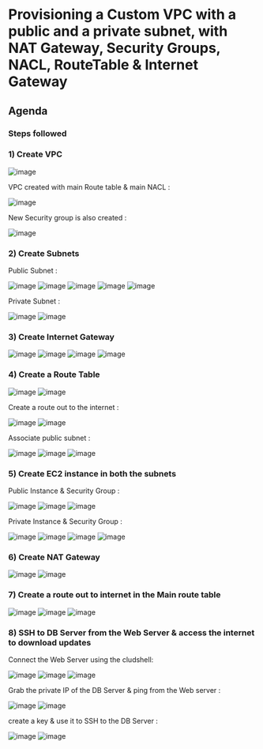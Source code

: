 # Provisioning a Custom VPC with a public and a private subnet, with NAT Gateway, Security Groups, NACL, RouteTable & Internet Gateway

## Agenda

### Steps followed 

### 1) Create VPC 

![image](https://github.com/rnainani/AWSPracticeProjects/assets/25031921/ab00ca25-8924-4c05-ba78-945ffdd02c05)

VPC created with main Route table & main NACL :

![image](https://github.com/rnainani/AWSPracticeProjects/assets/25031921/978722ec-2f3e-4548-8208-035d0680817c)

New Security group is also created : 

![image](https://github.com/rnainani/AWSPracticeProjects/assets/25031921/a9276b96-cc94-4512-a5c7-b4292c6e1484)

### 2) Create Subnets

Public Subnet :

![image](https://github.com/rnainani/AWSPracticeProjects/assets/25031921/63a3ecd8-b837-403b-94ea-58d6dfc2b465)
![image](https://github.com/rnainani/AWSPracticeProjects/assets/25031921/c765bc43-ff4c-445b-be8c-22888f2e965a)
![image](https://github.com/rnainani/AWSPracticeProjects/assets/25031921/02925ea0-4556-4f98-875b-14c557eae688)
![image](https://github.com/rnainani/AWSPracticeProjects/assets/25031921/e1219a1c-6ab5-42ea-b39c-0071b44c49c1)
![image](https://github.com/rnainani/AWSPracticeProjects/assets/25031921/cb6e94ed-aa20-4ab4-9cc3-7744074afc6b)


Private Subnet :

![image](https://github.com/rnainani/AWSPracticeProjects/assets/25031921/77feb274-7d62-432b-8392-1abe0dd6e14a)
![image](https://github.com/rnainani/AWSPracticeProjects/assets/25031921/71ca4bd7-590c-4f62-ae5b-1af29d23d3fb)

### 3) Create Internet Gateway

![image](https://github.com/rnainani/AWSPracticeProjects/assets/25031921/dd845350-004e-4e79-8baa-606a774cd6a2)
![image](https://github.com/rnainani/AWSPracticeProjects/assets/25031921/e95fd995-f830-4125-b70b-d7b01ec9c489)
![image](https://github.com/rnainani/AWSPracticeProjects/assets/25031921/c6f8cf3c-2ff6-4269-af41-699dbb445c27)
![image](https://github.com/rnainani/AWSPracticeProjects/assets/25031921/aa916954-8661-4958-a6b3-b2830b76ee61)

### 4) Create a Route Table

![image](https://github.com/rnainani/AWSPracticeProjects/assets/25031921/229492b1-1297-4871-8b35-8042b083617b)
![image](https://github.com/rnainani/AWSPracticeProjects/assets/25031921/cb6091db-c2c7-4aa0-84a1-cf02428daab7)

Create a route out to the internet : 

![image](https://github.com/rnainani/AWSPracticeProjects/assets/25031921/0c9b3e57-2f8e-43ab-8138-539f436ae0e1)
![image](https://github.com/rnainani/AWSPracticeProjects/assets/25031921/4e0aca91-0f2a-4b7b-8cbd-649cf18b627f)

Associate public subnet :

![image](https://github.com/rnainani/AWSPracticeProjects/assets/25031921/a9209250-65a6-4aec-aef4-1a62f32346c3)
![image](https://github.com/rnainani/AWSPracticeProjects/assets/25031921/93c8e98a-f9dd-428a-931b-4d83cc35603a)
![image](https://github.com/rnainani/AWSPracticeProjects/assets/25031921/63ad9645-20bb-4060-9958-95b9dee33796)

### 5) Create EC2 instance in both the subnets

Public Instance & Security Group : 

![image](https://github.com/rnainani/AWSPracticeProjects/assets/25031921/094ba2d8-f948-473e-aaf4-5727484c8572)
![image](https://github.com/rnainani/AWSPracticeProjects/assets/25031921/6eeafebd-701d-4185-a0b1-ca873475831c)
![image](https://github.com/rnainani/AWSPracticeProjects/assets/25031921/f6ae83ca-9567-4361-be4d-6b5b09028349)

Private Instance & Security Group :

![image](https://github.com/rnainani/AWSPracticeProjects/assets/25031921/6a4fb4d5-f1b2-46d4-9aeb-2a6232ff3169)
![image](https://github.com/rnainani/AWSPracticeProjects/assets/25031921/4df30b1f-ee03-49c0-af47-7b6046a59465)
![image](https://github.com/rnainani/AWSPracticeProjects/assets/25031921/fec0126e-7b26-4035-9a7c-d0d2936c3e7f)
![image](https://github.com/rnainani/AWSPracticeProjects/assets/25031921/538ce60f-aa9b-4424-bf2b-b31cb10b2943)

### 6) Create NAT Gateway

![image](https://github.com/rnainani/AWSPracticeProjects/assets/25031921/2294736c-d4e4-4d86-83da-969d24d9a769)
![image](https://github.com/rnainani/AWSPracticeProjects/assets/25031921/fb5354e8-0156-4748-a9f3-36176bfa017c)

### 7) Create a route out to internet in the Main route table

![image](https://github.com/rnainani/AWSPracticeProjects/assets/25031921/a05c9c11-d625-4642-80dd-4715f0db528e)
![image](https://github.com/rnainani/AWSPracticeProjects/assets/25031921/d867817f-79c3-45d4-ae01-f4e8df52b41c)
![image](https://github.com/rnainani/AWSPracticeProjects/assets/25031921/f48c5b4b-113a-4509-b1cf-57b9c074a995)

### 8) SSH to DB Server from the Web Server & access the internet to download updates 

Connect the Web Server using the cludshell:

![image](https://github.com/rnainani/AWSPracticeProjects/assets/25031921/01215321-4c3f-42e4-a644-1c9af7a9581d)
![image](https://github.com/rnainani/AWSPracticeProjects/assets/25031921/6e4a970e-9498-4fa6-898b-fa54ff673d26)
![image](https://github.com/rnainani/AWSPracticeProjects/assets/25031921/a4092a7d-cbfd-4832-96f3-486a4a4ac70e)

Grab the private IP of the DB Server & ping from the Web server : 

![image](https://github.com/rnainani/AWSPracticeProjects/assets/25031921/70d6cf8b-f0cc-4626-a1f6-7e21687a209f)
![image](https://github.com/rnainani/AWSPracticeProjects/assets/25031921/2e72db52-f172-4895-b396-021bb1b3fc23)

create a key & use it to SSH to the DB Server :

![image](https://github.com/rnainani/AWSPracticeProjects/assets/25031921/dc0f6790-7cbd-4781-a888-e710c43456f8)
![image](https://github.com/rnainani/AWSPracticeProjects/assets/25031921/f5bc8f24-805d-41b2-bebf-df0d099bd49f)

